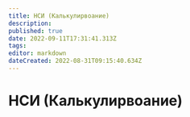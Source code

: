 ```yaml
---
title: НСИ (Калькулирвоание)
description: 
published: true
date: 2022-09-11T17:31:41.313Z
tags: 
editor: markdown
dateCreated: 2022-08-31T09:15:40.634Z
---
```


# НСИ (Калькулирвоание)

